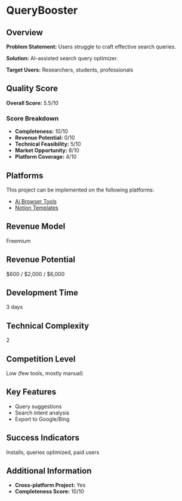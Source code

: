 # QueryBooster

## Overview
**Problem Statement:** Users struggle to craft effective search queries.

**Solution:** AI-assisted search query optimizer.

**Target Users:** Researchers, students, professionals

## Quality Score
**Overall Score:** 5.5/10

### Score Breakdown
- **Completeness:** 10/10
- **Revenue Potential:** 0/10
- **Technical Feasibility:** 5/10
- **Market Opportunity:** 8/10
- **Platform Coverage:** 4/10

## Platforms
This project can be implemented on the following platforms:
- [Ai Browser Tools](./platforms/ai-browser-tools/)
- [Notion Templates](./platforms/notion-templates/)

## Revenue Model
Freemium

## Revenue Potential
$600 / $2,000 / $6,000

## Development Time
3 days

## Technical Complexity
2

## Competition Level
Low (few tools, mostly manual)

## Key Features
- Query suggestions
- Search intent analysis
- Export to Google/Bing

## Success Indicators
Installs, queries optimized, paid users

## Additional Information
- **Cross-platform Project:** Yes
- **Completeness Score:** 10/10
